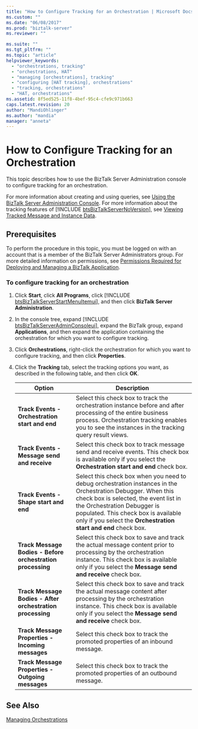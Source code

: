 ```yaml
---
title: "How to Configure Tracking for an Orchestration | Microsoft Docs"
ms.custom: ""
ms.date: "06/08/2017"
ms.prod: "biztalk-server"
ms.reviewer: ""

ms.suite: ""
ms.tgt_pltfrm: ""
ms.topic: "article"
helpviewer_keywords: 
  - "orchestrations, tracking"
  - "orchestrations, HAT"
  - "managing [orchestrations], tracking"
  - "configuring [HAT tracking], orchestrations"
  - "tracking, orchestrations"
  - "HAT, orchestrations"
ms.assetid: 8f5ed525-11f8-4bef-95c4-cfe9c971b663
caps.latest.revision: 20
author: "MandiOhlinger"
ms.author: "mandia"
manager: "anneta"
---
```

# How to Configure Tracking for an Orchestration
This topic describes how to use the BizTalk Server Administration console to configure tracking for an orchestration.  
  
 For more information about creating and using queries, see [Using the BizTalk Server Administration Console](../core/using-the-biztalk-server-administration-console.md). For more information about the tracking features of [!INCLUDE [btsBizTalkServerNoVersion](../includes/btsbiztalkservernoversion-md.md)], see [Viewing Tracked Message and Instance Data](../core/viewing-tracked-message-and-instance-data.md).  
  
## Prerequisites  
 To perform the procedure in this topic, you must be logged on with an account that is a member of the BizTalk Server Administrators group. For more detailed information on permissions, see [Permissions Required for Deploying and Managing a BizTalk Application](../core/permissions-required-for-deploying-and-managing-a-biztalk-application.md).  
  
### To configure tracking for an orchestration  
  
1. Click <strong>Start</strong>, click <strong>All Programs</strong>, click [!INCLUDE [btsBizTalkServerStartMenuItemui](../includes/btsbiztalkserverstartmenuitemui-md.md)], and then click <strong>BizTalk Server Administration</strong>.  
  
2. In the console tree, expand [!INCLUDE [btsBizTalkServerAdminConsoleui](../includes/btsbiztalkserveradminconsoleui-md.md)], expand the BizTalk group, expand <strong>Applications</strong>, and then expand the application containing the orchestration for which you want to configure tracking.  
  
3. Click **Orchestrations**, right-click the orchestration for which you want to configure tracking, and then click **Properties**.  
  
4. Click the **Tracking** tab, select the tracking options you want, as described in the following table, and then click **OK**.  
  
   |Option|Description|  
   |------------|-----------------|  
   |**Track Events - Orchestration start and end**|Select this check box to track the orchestration instance before and after processing of the entire business process. Orchestration tracking enables you to see the instances in the tracking query result views.|  
   |**Track Events - Message send and receive**|Select this check box to track message send and receive events. This check box is available only if you select the **Orchestration start and end** check box.|  
   |**Track Events - Shape start and end**|Select this check box when you need to debug orchestration instances in the Orchestration Debugger. When this check box is selected, the event list in the Orchestration Debugger is populated. This check box is available only if you select the **Orchestration start and end** check box.|  
   |**Track Message Bodies - Before orchestration processing**|Select this check box to save and track the actual message content prior to processing by the orchestration instance. This check box is available only if you select the **Message send and receive** check box.|  
   |**Track Message Bodies - After orchestration processing**|Select this check box to save and track the actual message content after processing by the orchestration instance. This check box is available only if you select the **Message send and receive** check box.|  
   |**Track Message Properties - Incoming messages**|Select this check box to track the promoted properties of an inbound message.|  
   |**Track Message Properties - Outgoing messages**|Select this check box to track the promoted properties of an outbound message.|  
  
## See Also  
 [Managing Orchestrations](../core/managing-orchestrations.md)